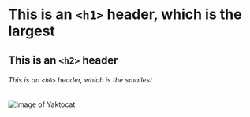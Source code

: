 # This is an `<h1>` header, which is the largest

## This is an `<h2>` header

###### This is an `<h6>` header, which is the smallest 


![Image of Yaktocat](https://octodex.github.com/images/yaktocat.png)
